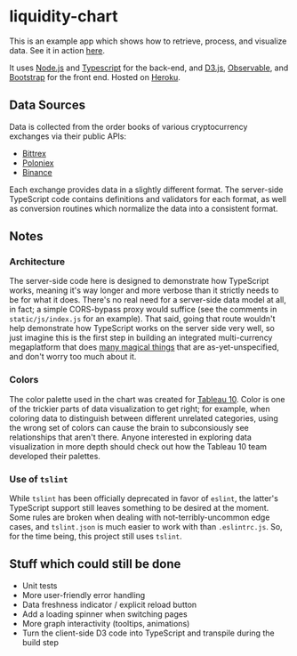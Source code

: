 # liquidity-chart

This is an example app which shows how to retrieve, process, and visualize data. See it in action [here](https://liquidity-chart.herokuapp.com).

It uses [Node.js](https://nodejs.org) and [Typescript](https://www.typescriptlang.org) for the back-end, and [D3.js](https://d3js.org), [Observable](https://github.com/observablehq/runtime), and [Bootstrap](https://getbootstrap.com/) for the front end. Hosted on [Heroku](https://heroku.com).

## Data Sources

Data is collected from the order books of various cryptocurrency exchanges via their public APIs:

- [Bittrex](https://bittrex.github.io/api/v3#operation--markets--marketSymbol--orderbook-get)
- [Poloniex](https://docs.poloniex.com/#returnorderbook)
- [Binance](https://binance-docs.github.io/apidocs/spot/en/#order-book)

Each exchange provides data in a slightly different format. The server-side TypeScript code contains definitions and validators for each format, as well as conversion routines which normalize the data into a consistent format.

## Notes

### Architecture

The server-side code here is designed to demonstrate how TypeScript works, meaning it's way longer and more verbose than it strictly needs to be for what it does. There's no real need for a server-side data model at all, in fact; a simple CORS-bypass proxy would suffice (see the comments in `static/js/index.js` for an example). That said, going that route wouldn't help demonstrate how TypeScript works on the server side very well, so just imagine this is the first step in building an integrated multi-currency megaplatform that does [many magical things](https://github.com/EnterpriseQualityCoding/FizzBuzzEnterpriseEdition/issues/492) that are as-yet-unspecified, and don't worry too much about it.

### Colors

The color palette used in the chart was created for [Tableau 10](https://www.tableau.com/about/blog/2016/7/colors-upgrade-tableau-10-56782). Color is one of the trickier parts of data visualization to get right; for example, when coloring data to distinguish between different unrelated categories, using the wrong set of colors can cause the brain to subconsiously see relationships that aren't there. Anyone interested in exploring data visualization in more depth should check out how the Tableau 10 team developed their palettes.

### Use of `tslint`

While `tslint` has been officially deprecated in favor of `eslint`, the latter's TypeScript support still leaves something to be desired at the moment. Some rules are broken when dealing with not-terribly-uncommon edge cases, and `tslint.json` is much easier to work with than `.eslintrc.js`. So, for the time being, this project still uses `tslint`.

## Stuff which could still be done

- Unit tests
- More user-friendly error handling
- Data freshness indicator / explicit reload button
- Add a loading spinner when switching pages
- More graph interactivity (tooltips, animations)
- Turn the client-side D3 code into TypeScript and transpile during the build step
